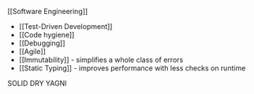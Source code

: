 [[Software Engineering]]

- [[Test-Driven Development]]
- [[Code hygiene]]
- [[Debugging]]
- [[Agile]]
- [[Immutability]] - simplifies a whole class of errors
- [[Static Typing]] - improves performance with less checks on runtime

SOLID
DRY
YAGNI